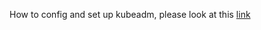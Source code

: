 
How to config and set up kubeadm, please look at this [link](https://computingforgeeks.com/install-kubernetes-cluster-ubuntu-jammy/)
